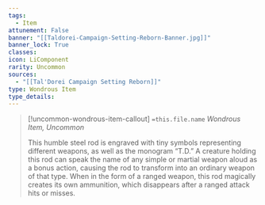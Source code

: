 ```yaml
---
tags:
  - Item
attunement: False
banner: "[[Taldorei-Campaign-Setting-Reborn-Banner.jpg]]"
banner_lock: True
classes:
icon: LiComponent
rarity: Uncommon
sources:
  - "[[Tal'Dorei Campaign Setting Reborn]]"
type: Wondrous Item
type_details: 
---
```

>[!uncommon-wondrous-item-callout] `=this.file.name`
>*Wondrous Item, Uncommon*
>
>This humble steel rod is engraved with tiny symbols representing different weapons, as well as the monogram “T.D.” A creature holding this rod can speak the name of any simple or martial weapon aloud as a bonus action, causing the rod to transform into an ordinary weapon of that type. When in the form of a ranged weapon, this rod magically creates its own ammunition, which disappears after a ranged attack hits or misses.
>
>
